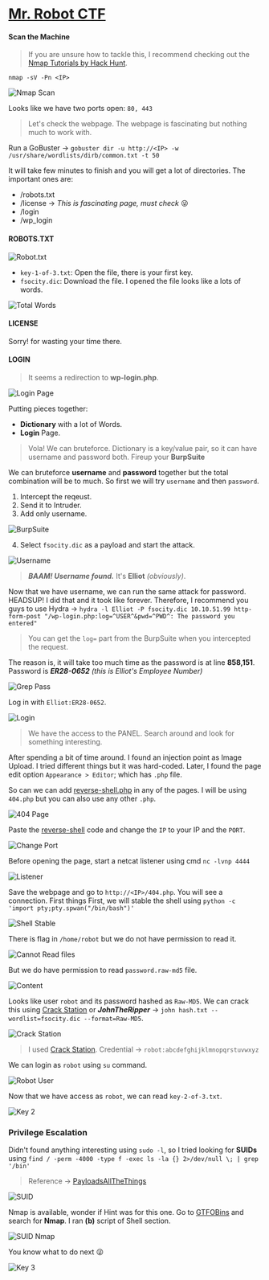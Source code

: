 # [Mr. Robot CTF][1]

#### Scan the Machine
> If you are unsure how to tackle this, I recommend checking out the [Nmap Tutorials by Hack Hunt][2].

`nmap -sV -Pn <IP>`

![Nmap Scan](images/open_ports.jpg)

Looks like we have two ports open: `80, 443`

> Let's check the webpage. The webpage is fascinating but nothing much to work with.

Run a GoBuster -> `gobuster dir -u http://<IP> -w /usr/share/wordlists/dirb/common.txt -t 50`

It will take few minutes to finish and you will get a lot of directories. The important ones are:
- /robots.txt
- /license -> *This is fascinating page, must check* :stuck_out_tongue_winking_eye:
- /login
- /wp_login

#### ROBOTS.TXT

![Robot.txt](images/robots.jpg)
- `key-1-of-3.txt`: Open the file, there is your first key.
- `fsocity.dic`: Download the file. I opened the file looks like a lots of words.

![Total Words](images/total_words.jpg)

#### LICENSE
Sorry! for wasting your time there.

#### LOGIN
> It seems a redirection to **wp-login.php**.

![Login Page](images/login_page.jpg)

Putting pieces together:
- **Dictionary** with a lot of Words.
- **Login** Page.

> Vola! We can bruteforce. Dictionary is a key/value pair, so it can have username and password both. Fireup your **BurpSuite**

We can bruteforce **username** and **password** together but the total combination will be to much. So first we will try `username` and then `password`.

1. Intercept the reqeust.
2. Send it to Intruder.
3. Add only username.

![BurpSuite](images/burp_username.jpg)

4. Select `fsocity.dic` as a payload and start the attack.

![Username](images/username.jpg)

> ***BAAM! Username found.*** It's **Elliot** *(obviously)*.

Now that we have username, we can run the same attack for password. HEADSUP! I did that and it took like forever. Therefore, I recommend you guys to use Hydra -> `hydra -l Elliot -P fsocity.dic 10.10.51.99 http-form-post "/wp-login.php:log=^USER^&pwd=^PWD^: The password you entered"`
> You can get the `log=` part from the BurpSuite when you intercepted the request.

The reason is, it will take too much time as the password is at line **858,151**. Password is ***ER28-0652*** *(this is Elliot's Employee Number)*

![Grep Pass](images/grep_pass.jpg)

Log in with `Elliot:ER28-0652`.  

![Login](images/got_access.jpg)
> We have the access to the PANEL. Search around and look for something interesting.

After spending a bit of time around. I found an injection point as Image Upload. I tried different things but it was hard-coded. Later, I found the page edit option `Appearance > Editor`; which has `.php` file.

So can we can add [reverse-shell.php][3] in any of the pages. I will be using `404.php` but you can also use any other `.php`.

![404 Page](images/404.jpg)

Paste the [reverse-shell][3] code and change the `IP` to your IP and the `PORT`.

![Change Port](images/change_this.jpg)

Before opening the page, start a netcat listener using cmd `nc -lvnp 4444`

![Listener](images/listener.jpg)

Save the webpage and go to `http://<IP>/404.php`. You will see a connection. First things First, we will stable the shell using `python -c 'import pty;pty.spwan("/bin/bash")'`

![Shell Stable](images/shell_stable.jpg)

There is flag in `/home/robot` but we do not have permission to read it.

![Cannot Read files](images/cant_read.jpg)

But we do have permission to read `password.raw-md5` file.

![Content](images/content.jpg)

Looks like user `robot` and its password hashed as `Raw-MD5`. We can crack this using [Crack Station][4] or ***JohnTheRipper*** -> `john hash.txt --wordlist=fsocity.dic --format=Raw-MD5`.

![Crack Station](images/crackstation.jpg)
> I used [Crack Station][3]. Credential -> `robot:abcdefghijklmnopqrstuvwxyz`

We can login as `robot` using `su` command.

![Robot User](images/robot_user.jpg)

Now that we have access as `robot`, we can read `key-2-of-3.txt`.

![Key 2](images/key2.jpg)


### Privilege Escalation

Didn't found anything interesting using `sudo -l`, so I tried looking for **SUIDs** using `find / -perm -4000 -type f -exec ls -la {} 2>/dev/null \; | grep '/bin'`
> Reference -> [PayloadsAllTheThings][5]

![SUID](images/suids.jpg)

Nmap is available, wonder if Hint was for this one. Go to [GTFOBins][6] and search for **Nmap**. I ran **(b)** script of Shell section.

![SUID Nmap](images/nmap.jpg)

You know what to do next :stuck_out_tongue_winking_eye:

![Key 3](images/key3.jpg)

[1]: https://tryhackme.com/room/mrrobot
[2]: https://www.hackhunt.in/search/label/Nmap
[3]: https://github.com/pentestmonkey/php-reverse-shell/blob/master/php-reverse-shell.php
[4]: https://crackstation.net/
[5]: https://github.com/swisskyrepo/PayloadsAllTheThings/blob/master/Methodology%20and%20Resources/Linux%20-%20Privilege%20Escalation.md#suid
[6]: https://gtfobins.github.io/
